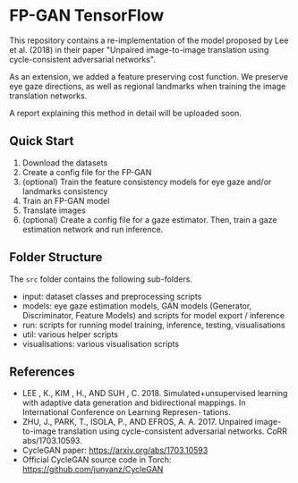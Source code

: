 
# FP-GAN TensorFlow
This repository contains a re-implementation of the model proposed by Lee et al. (2018) in their paper "Unpaired image-to-image translation using cycle-consistent adversarial networks".

As an extension, we added a feature preserving cost function. We preserve eye gaze directions, as well as regional landmarks when training the image translation networks.

A report explaining this method in detail will be uploaded soon.

## Quick Start

1. Download the datasets
2. Create a config file for the FP-GAN
3. (optional) Train the feature consistency models for eye gaze and/or landmarks consistency
3. Train an FP-GAN model
4. Translate images
5. (optional) Create a config file for a gaze estimator. Then, train a gaze estimation network and run inference.


## Folder Structure
The ```src``` folder contains the following sub-folders.

* input: dataset classes and preprocessing scripts
* models: eye gaze estimation models, GAN models (Generator, Discriminator, Feature Models) and scripts for model export / inference
* run: scripts for running model training, inference, testing, visualisations
* util: various helper scripts
* visualisations: various visualisation scripts

## References

* LEE , K., KIM , H., AND SUH , C. 2018. Simulated+unsupervised learning with adaptive data
generation and bidirectional mappings. In International Conference on Learning Represen-
tations.
* ZHU, J., PARK, T., ISOLA, P., AND EFROS, A. A. 2017. Unpaired image-to-image translation
using cycle-consistent adversarial networks. CoRR abs/1703.10593.
* CycleGAN paper: https://arxiv.org/abs/1703.10593
* Official CycleGAN source code in Torch: https://github.com/junyanz/CycleGAN
